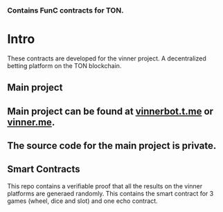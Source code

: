 ### Contains FunC contracts for TON.

# Intro
These contracts are developed for the vinner project.
A decentralized betting platform on the TON blockchain.

## Main project
## Main project can be found at [vinnerbot.t.me](https://t.me/vinnerbot) or [vinner.me](https://www.vinner.me/).
## The source code for the main project is private.

## Smart Contracts
This repo contains a verifiable proof that all the results on the vinner platforms are generaed randomly.
This contains the smart contract for 3 games (wheel, dice and slot) and one echo contract.


